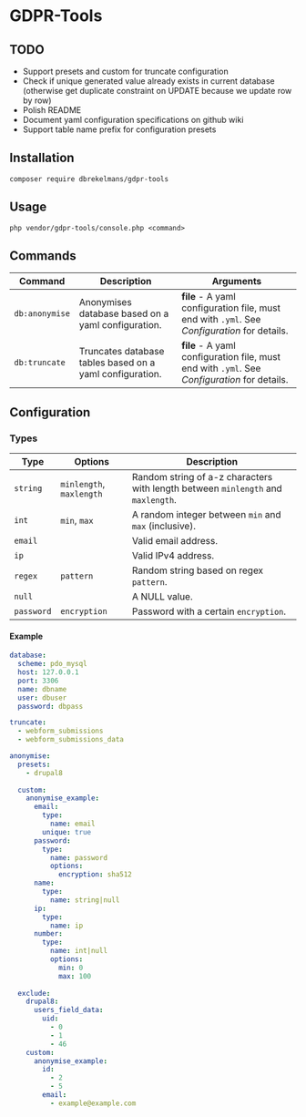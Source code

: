 # GDPR-Tools

## TODO
* Support presets and custom for truncate configuration
* Check if unique generated value already exists in current database (otherwise get duplicate constraint on UPDATE because we update row by row)
* Polish README
* Document yaml configuration specifications on github wiki
* Support table name prefix for configuration presets

## Installation
```
composer require dbrekelmans/gdpr-tools
```

## Usage
```
php vendor/gdpr-tools/console.php <command>
```


## Commands

| Command | Description | Arguments |
| --- | --- | --- |
| `db:anonymise` | Anonymises database based on a yaml configuration. | __file__ - A yaml configuration file, must end with `.yml`. See _Configuration_ for details. |
| `db:truncate` | Truncates database tables based on a yaml configuration. | __file__ - A yaml configuration file, must end with `.yml`. See _Configuration_ for details. |

## Configuration

### Types
| Type | Options | Description |
| --- | --- | --- |
| `string` | `minlength`, `maxlength` | Random string of a-z characters with length between `minlength` and `maxlength`. |
| `int` | `min`, `max` | A random integer between `min` and `max` (inclusive). |
| `email` | | Valid email address. |
| `ip` | | Valid IPv4 address. |
| `regex` | `pattern` | Random string based on regex `pattern`. |
| `null` | | A NULL value. |
| `password` | `encryption` | Password with a certain `encryption`. |

#### Example
```yaml
database:
  scheme: pdo_mysql
  host: 127.0.0.1
  port: 3306
  name: dbname
  user: dbuser
  password: dbpass

truncate:
  - webform_submissions
  - webform_submissions_data

anonymise:
  presets:
    - drupal8
  
  custom:
    anonymise_example:
      email:
        type: 
          name: email
        unique: true
      password:
        type:
          name: password
          options:
            encryption: sha512
      name:
        type: 
          name: string|null
      ip:
        type:
          name: ip
      number:
        type:
          name: int|null
          options:
            min: 0
            max: 100
        
  exclude:
    drupal8:
      users_field_data:
        uid:
          - 0
          - 1
          - 46
    custom:
      anonymise_example:
        id:
          - 2
          - 5
        email:
          - example@example.com
```
